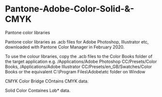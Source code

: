 # Pantone-Adobe-Color-Solid-&-CMYK

Pantone color libraries

Pantone color libraries as .acb files for Adobe Photoshop, Illustrator etc, downloaded with Pantone Color Manager in February 2020.

To use the colour libraries, copy the .acb files to the Color Books folder of the target application e.g. /Applications/Adobe Photoshop CC/Presets/Color Books, /Applications/Adobe Illustrator CC/Presets/en_GB/Swatches/Color Books or the equivalent C:\Program Files\Adobe\etc folder on Window

CMYK Color Bridge COntains CMYK data.

Solid Color Containes L*a*b* data.
